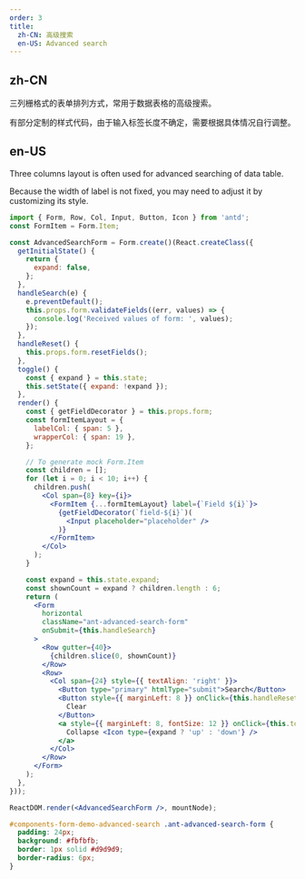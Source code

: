 ```yaml
---
order: 3
title:
  zh-CN: 高级搜索
  en-US: Advanced search
---
```


## zh-CN

三列栅格式的表单排列方式，常用于数据表格的高级搜索。

有部分定制的样式代码，由于输入标签长度不确定，需要根据具体情况自行调整。

## en-US

Three columns layout is often used for advanced searching of data table.

Because the width of label is not fixed, you may need to adjust it by customizing its style.


````jsx
import { Form, Row, Col, Input, Button, Icon } from 'antd';
const FormItem = Form.Item;

const AdvancedSearchForm = Form.create()(React.createClass({
  getInitialState() {
    return {
      expand: false,
    };
  },
  handleSearch(e) {
    e.preventDefault();
    this.props.form.validateFields((err, values) => {
      console.log('Received values of form: ', values);
    });
  },
  handleReset() {
    this.props.form.resetFields();
  },
  toggle() {
    const { expand } = this.state;
    this.setState({ expand: !expand });
  },
  render() {
    const { getFieldDecorator } = this.props.form;
    const formItemLayout = {
      labelCol: { span: 5 },
      wrapperCol: { span: 19 },
    };

    // To generate mock Form.Item
    const children = [];
    for (let i = 0; i < 10; i++) {
      children.push(
        <Col span={8} key={i}>
          <FormItem {...formItemLayout} label={`Field ${i}`}>
            {getFieldDecorator(`field-${i}`)(
              <Input placeholder="placeholder" />
            )}
          </FormItem>
        </Col>
      );
    }

    const expand = this.state.expand;
    const shownCount = expand ? children.length : 6;
    return (
      <Form
        horizontal
        className="ant-advanced-search-form"
        onSubmit={this.handleSearch}
      >
        <Row gutter={40}>
          {children.slice(0, shownCount)}
        </Row>
        <Row>
          <Col span={24} style={{ textAlign: 'right' }}>
            <Button type="primary" htmlType="submit">Search</Button>
            <Button style={{ marginLeft: 8 }} onClick={this.handleReset}>
              Clear
            </Button>
            <a style={{ marginLeft: 8, fontSize: 12 }} onClick={this.toggle}>
              Collapse <Icon type={expand ? 'up' : 'down'} />
            </a>
          </Col>
        </Row>
      </Form>
    );
  },
}));

ReactDOM.render(<AdvancedSearchForm />, mountNode);
````

````css
#components-form-demo-advanced-search .ant-advanced-search-form {
  padding: 24px;
  background: #fbfbfb;
  border: 1px solid #d9d9d9;
  border-radius: 6px;
}
````

<style>
#components-form-demo-advanced-search .ant-form-horizontal {
  max-width: none;
}
</style>
